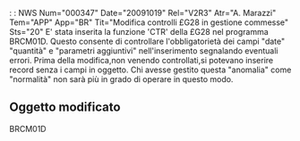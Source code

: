  :  : NWS Num="000347" Date="20091019" Rel="V2R3" Atr="A. Marazzi" Tem="APP" App="BR" Tit="Modifica controlli £G28 in gestione commesse" Sts="20"
E' stata inserita la funzione 'CTR' della £G28 nel programma BRCM01D.
Questo consente di controllare l'obbligatorietà dei campi "date" "quantità" e "parametri aggiuntivi"
nell'inserimento segnalando eventuali errori.
Prima della modifica,non venendo controllati,si potevano inserire record senza i campi in oggetto.
Chi avesse gestito questa "anomalia" come "normalità" non sarà più in grado di operare in questo modo.

Oggetto modificato
-------------------
BRCM01D
